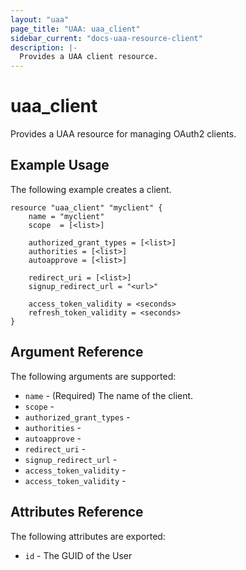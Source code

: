 ```yaml
---
layout: "uaa"
page_title: "UAA: uaa_client"
sidebar_current: "docs-uaa-resource-client"
description: |-
  Provides a UAA client resource.
---
```


# uaa\_client

Provides a UAA resource for managing OAuth2 clients.

## Example Usage

The following example creates a client.

```
resource "uaa_client" "myclient" {
    name = "myclient"
    scope  = [<list>]

    authorized_grant_types = [<list>]
    authorities = [<list>]
    autoapprove = [<list>]

    redirect_uri = [<list>]
    signup_redirect_url = "<url>"

    access_token_validity = <seconds>
    refresh_token_validity = <seconds>
}
```

## Argument Reference

The following arguments are supported:

* `name` - (Required) The name of the client.
* `scope` - 
* `authorized_grant_types` - 
* `authorities` - 
* `autoapprove` - 
* `redirect_uri` - 
* `signup_redirect_url` - 
* `access_token_validity` - 
* `access_token_validity` - 

## Attributes Reference

The following attributes are exported:

* `id` - The GUID of the User

